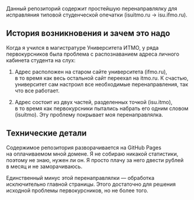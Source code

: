 Данный репозиторий содержит простейшую перенаправлялку для исправляния типовой
студенческой опечатки (isuitmo.ru → isu.ifmo.ru).

## История возникновения и зачем это надо

Когда я учился в магистратуре Университета ИТМО, у ряда первокурсников была
проблема с распознаванием адреса личного кабинета студента на слух:

1. Адрес расположен на старом сайте университета (ifmo.ru), в то время как весь
остальной сайт переехал на itmo.ru. К счастью, университет сам настроил все
необходимые перенаправления, так что все работает.

2. Адрес состоит из двух частей, разделенных точкой (isu.itmo), в то время как
первокурсники пытались набрать его одним словом (isuitmo). Эту проблему
покрывает моя перенаправлялка.

## Технические детали

Содержимое репозитория разворачивается на GitHub Pages на оплачиваемом мной
домене. Я не собираю никакой статистики, поэтому не знаю, нужен ли он.
Я просто плачу за него двести рублей в месяц и не заморачиваюсь.

Единственный минус этой перенаправлялки — обработка исключительно главной
страницы. Этого достаточно для решения исходной проблемы первокурсников, но не
более того.
